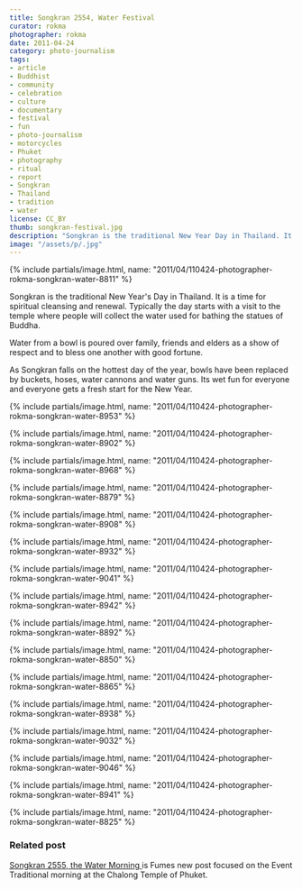 ```yaml
---
title: Songkran 2554, Water Festival
curator: rokma
photographer: rokma
date: 2011-04-24
category: photo-journalism
tags:
- article
- Buddhist
- community
- celebration
- culture
- documentary
- festival
- fun
- photo-journalism
- motorcycles
- Phuket
- photography
- ritual
- report
- Songkran
- Thailand
- tradition
- water
license: CC_BY
thumb: songkran-festival.jpg
description: "Songkran is the traditional New Year Day in Thailand. It is a time for spiritual cleansing and renewal. Typically the day starts with a visit to the temple where people will collect the water used for bathing the statues of Buddha."
image: "/assets/p/.jpg"
---
```


{% include partials/image.html, name: "2011/04/110424-photographer-rokma-songkran-water-8811" %}


Songkran is the traditional New Year's Day in Thailand. It is a time for spiritual cleansing and renewal. Typically the day starts with a visit to the temple where people will collect the water used for bathing the statues of Buddha.

Water from a bowl is poured over family, friends and elders as a show of respect and to bless one another with good fortune.

As Songkran falls on the hottest day of the year, bowls have been replaced by buckets, hoses, water cannons and water guns. Its wet fun for everyone and everyone gets a fresh start for the New Year.

{% include partials/image.html, name: "2011/04/110424-photographer-rokma-songkran-water-8953" %}

{% include partials/image.html, name: "2011/04/110424-photographer-rokma-songkran-water-8902" %}

{% include partials/image.html, name: "2011/04/110424-photographer-rokma-songkran-water-8968" %}

{% include partials/image.html, name: "2011/04/110424-photographer-rokma-songkran-water-8879" %}

{% include partials/image.html, name: "2011/04/110424-photographer-rokma-songkran-water-8908" %}

{% include partials/image.html, name: "2011/04/110424-photographer-rokma-songkran-water-8932" %}

{% include partials/image.html, name: "2011/04/110424-photographer-rokma-songkran-water-9041" %}

{% include partials/image.html, name: "2011/04/110424-photographer-rokma-songkran-water-8942" %}

{% include partials/image.html, name: "2011/04/110424-photographer-rokma-songkran-water-8892" %}

{% include partials/image.html, name: "2011/04/110424-photographer-rokma-songkran-water-8850" %}

{% include partials/image.html, name: "2011/04/110424-photographer-rokma-songkran-water-8865" %}

{% include partials/image.html, name: "2011/04/110424-photographer-rokma-songkran-water-8938" %}

{% include partials/image.html, name: "2011/04/110424-photographer-rokma-songkran-water-9032" %}

{% include partials/image.html, name: "2011/04/110424-photographer-rokma-songkran-water-9046" %}

{% include partials/image.html, name: "2011/04/110424-photographer-rokma-songkran-water-8941" %}

{% include partials/image.html, name: "2011/04/110424-photographer-rokma-songkran-water-8825" %}



### Related post

[Songkran 2555, the Water Morning ](/songkran-water-morning-celebration/) is Fumes new post focused on the Event Traditional morning at the Chalong Temple of Phuket.
